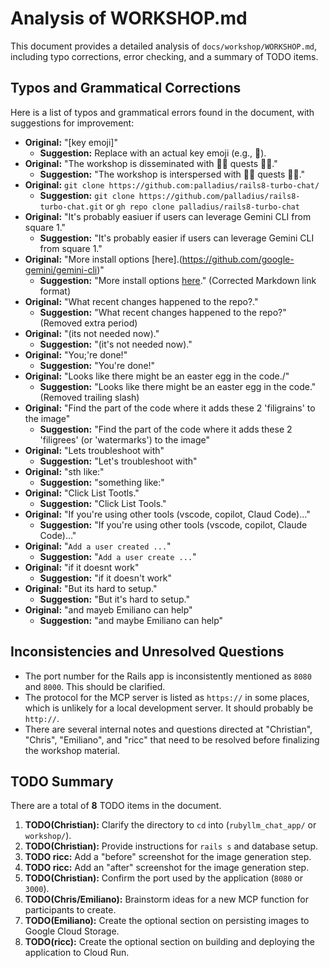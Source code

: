 # Analysis of WORKSHOP.md

This document provides a detailed analysis of `docs/workshop/WORKSHOP.md`, including typo corrections, error checking, and a summary of TODO items.

## Typos and Grammatical Corrections

Here is a list of typos and grammatical errors found in the document, with suggestions for improvement:

*   **Original:** "[key emoji]"
    *   **Suggestion:** Replace with an actual key emoji (e.g., 🔑).
*   **Original:** "The workshop is disseminated with 🧙‍♂️ quests 🧙‍♂️."
    *   **Suggestion:** "The workshop is interspersed with 🧙‍♂️ quests 🧙‍♂️."
*   **Original:** `git clone https://github.com:palladius/rails8-turbo-chat/`
    *   **Suggestion:** `git clone https://github.com/palladius/rails8-turbo-chat.git` or `gh repo clone palladius/rails8-turbo-chat`
*   **Original:** "It's probably easiuer if users can leverage Gemini CLI from square 1."
    *   **Suggestion:** "It's probably easier if users can leverage Gemini CLI from square 1."
*   **Original:** "More install options [here].(https://github.com/google-gemini/gemini-cli)"
    *   **Suggestion:** "More install options [here](https://github.com/google-gemini/gemini-cli)." (Corrected Markdown link format)
*   **Original:** "What recent changes happened to the repo?."
    *   **Suggestion:** "What recent changes happened to the repo?" (Removed extra period)
*   **Original:** "(its not needed now)."
    *   **Suggestion:** "(it's not needed now)."
*   **Original:** "You;'re done!"
    *   **Suggestion:** "You're done!"
*   **Original:** "Looks like there might be an easter egg in the code./"
    *   **Suggestion:** "Looks like there might be an easter egg in the code." (Removed trailing slash)
*   **Original:** "Find the part of the code where it adds these 2 'filigrains' to the image"
    *   **Suggestion:** "Find the part of the code where it adds these 2 'filigrees' (or 'watermarks') to the image"
*   **Original:** "Lets troubleshoot with"
    *   **Suggestion:** "Let's troubleshoot with"
*   **Original:** "sth like:"
    *   **Suggestion:** "something like:"
*   **Original:** "Click List Tootls."
    *   **Suggestion:** "Click List Tools."
*   **Original:** "If you're using other tools (vscode, copilot, Claud Code)..."
    *   **Suggestion:** "If you're using other tools (vscode, copilot, Claude Code)..."
*   **Original:** "`Add a user created ...`"
    *   **Suggestion:** "`Add a user create ...`"
*   **Original:** "if it doesnt work"
    *   **Suggestion:** "if it doesn't work"
*   **Original:** "But its hard to setup."
    *   **Suggestion:** "But it's hard to setup."
*   **Original:** "and mayeb Emiliano can help"
    *   **Suggestion:** "and maybe Emiliano can help"

## Inconsistencies and Unresolved Questions

*   The port number for the Rails app is inconsistently mentioned as `8080` and `8000`. This should be clarified.
*   The protocol for the MCP server is listed as `https://` in some places, which is unlikely for a local development server. It should probably be `http://`.
*   There are several internal notes and questions directed at "Christian", "Chris", "Emiliano", and "ricc" that need to be resolved before finalizing the workshop material.

## TODO Summary

There are a total of **8** TODO items in the document.

1.  **TODO(Christian):** Clarify the directory to `cd` into (`rubyllm_chat_app/` or `workshop/`).
2.  **TODO(Christian):** Provide instructions for `rails s` and database setup.
3.  **TODO ricc:** Add a "before" screenshot for the image generation step.
4.  **TODO ricc:** Add an "after" screenshot for the image generation step.
5.  **TODO(Christian):** Confirm the port used by the application (`8080` or `3000`).
6.  **TODO(Chris/Emiliano):** Brainstorm ideas for a new MCP function for participants to create.
7.  **TODO(Emiliano):** Create the optional section on persisting images to Google Cloud Storage.
8.  **TODO(ricc):** Create the optional section on building and deploying the application to Cloud Run.
